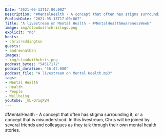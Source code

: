 ```yaml
---
Date: "2021-05-13T17:00:00Z"
Description: "#MentalHealth​ - A concept that often has stigma surrounding it, or a concept that is misunderstood.  In this livestream, Chris will be joined by several friends and colleagues as they talk through their own mental health stories."
PublishDate: "2021-05-13T17:00:00Z"
Title: "A livestream on Mental Health - #MentalHealthAwarenessWeek"
image: img/cloudwithchrislogo.png
explicit: "no"
hosts:
- chrisreddington
guests:
- andrewnathan
images:
- img/cloudwithchris.png
podcast_bytes: "54517172"
podcast_duration: "56:47.000"
podcast_file: "A livestream on Mental Health.mp3"
tags:
- Mental Health
- Health
- People
- Wellbeing
youtube: _mL-O7IqXVM
---
```

#MentalHealth​ - A concept that often has stigma surrounding it, or a concept that is misunderstood.  In this livestream, Chris will be joined by several friends and colleagues as they talk through their own mental health stories.
